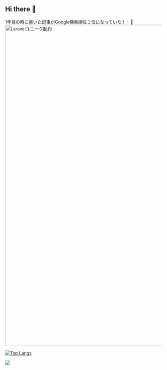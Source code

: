 ## Hi there 👋



1年目の時に書いた記事がGoogle検索順位１位になっていた！！🥳
<img width="1029" alt="Laravelユニーク制約" src="https://github.com/user-attachments/assets/a00e7d27-9769-4384-a378-21bb37b9a648" />

[![Top Langs](https://github-readme-stats.vercel.app/api/top-langs/?username=lumiflare&layout=compact)](https://github.com/lumiflare/github-readme-stats)

<a href="https://github.com/devxb/gitanimals">
  <img src="https://render.gitanimals.org/farms/{username}"/>
</a>
